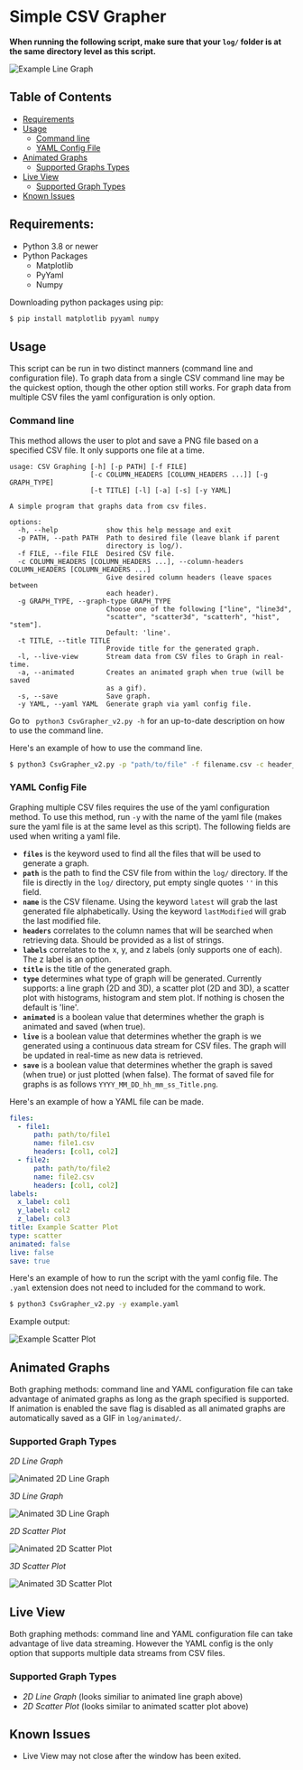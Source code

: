 # Simple CSV Grapher 
**When running the following script, make sure that your ```log/``` folder is at the same directory level as this script.**

![Example Line Graph](./examples/images/line.png)

## Table of Contents
- [Requirements](#requirements)
- [Usage](#usage)
  - [Command line](#command-line)
  - [YAML Config File](#yaml-config-file)
- [Animated Graphs](#animated-graphs)
  - [Supported Graphs Types](#supported-graph-types)
- [Live View](#live-view)
  - [Supported Graph Types](#supported-graph-types-1)
- [Known Issues](#known-issues)

## Requirements:
 - Python 3.8 or newer
 - Python Packages
    - Matplotlib
    - PyYaml
    - Numpy

Downloading python packages using pip:
```bash
$ pip install matplotlib pyyaml numpy
```
## Usage
This script can be run in two distinct manners (command line and configuration file). To graph data from a single CSV command line may be the quickest option, though the other option still works. For graph data from multiple CSV files the yaml configuration is only option. 
### Command line
This method allows the user to plot and save a PNG file based on a specified CSV file. It only supports one file at a time. 
```
usage: CSV Graphing [-h] [-p PATH] [-f FILE]
                    [-c COLUMN_HEADERS [COLUMN_HEADERS ...]] [-g GRAPH_TYPE]
                    [-t TITLE] [-l] [-a] [-s] [-y YAML]

A simple program that graphs data from csv files.

options:
  -h, --help            show this help message and exit
  -p PATH, --path PATH  Path to desired file (leave blank if parent
                        directory is log/).
  -f FILE, --file FILE  Desired CSV file.
  -c COLUMN_HEADERS [COLUMN_HEADERS ...], --column-headers COLUMN_HEADERS [COLUMN_HEADERS ...]
                        Give desired column headers (leave spaces between
                        each header).
  -g GRAPH_TYPE, --graph-type GRAPH_TYPE
                        Choose one of the following ["line", "line3d",
                        "scatter", "scatter3d", "scatterh", "hist", "stem"].
                        Default: 'line'.
  -t TITLE, --title TITLE
                        Provide title for the generated graph.
  -l, --live-view       Stream data from CSV files to Graph in real-time.
  -a, --animated        Creates an animated graph when true (will be saved
                        as a gif).
  -s, --save            Save graph.
  -y YAML, --yaml YAML  Generate graph via yaml config file.
```
Go to ``` python3 CsvGrapher_v2.py -h``` for an up-to-date description on how to use the command line. 

Here's an example of how to use the command line.
```bash
$ python3 CsvGrapher_v2.py -p "path/to/file" -f filename.csv -c header_1 header_2 -g "line" -t "Example Line Graph" -s
```
### YAML Config File
Graphing multiple CSV files requires the use of the yaml configuration method. To use this method, run ```-y``` with the name of the yaml file (makes sure the yaml file is at the same level as this script). The following fields are used when writing a yaml file.
- **```files```** is the keyword used to find all the files that will be used to generate a graph. 
- **```path```** is the path to find the CSV file from within the ```log/``` directory. If the file is directly in the ```log/``` directory, put empty single quotes ```''``` in this field.
- **```name```** is the CSV filename. Using the keyword ```latest``` will grab the last generated file alphabetically. Using the keyword ```lastModified``` will grab the last modified file. 
- **```headers```** correlates to the column names that will be searched when retrieving data. Should be provided as a list of strings. 
- **```labels```** correlates to the x, y, and z labels (only supports one of each). The z label is an option. 
- **```title```** is the title of the generated graph. 
- **```type```** determines what type of graph will be generated. Currently supports: a line graph (2D and 3D), a scatter plot (2D and 3D), a scatter plot with histograms, histogram and stem plot. If nothing is chosen the default is 'line'.
- **```animated```** is a boolean value that determines whether the graph is animated and saved (when true).
- **```live```** is a boolean value that determines whether the graph is we generated using a continuous data stream for CSV files. The graph will be updated in real-time as new data is retrieved.
- **```save```** is a boolean value that determines whether the graph is saved (when true) or just plotted (when false). The format of saved file for graphs is as follows ```YYYY_MM_DD_hh_mm_ss_Title.png```.

Here's an example of how a YAML file can be made.
```yaml
files:
  - file1:
      path: path/to/file1
      name: file1.csv
      headers: [col1, col2]
  - file2:
      path: path/to/file2
      name: file2.csv
      headers: [col1, col2]
labels:
  x_label: col1
  y_label: col2
  z_label: col3
title: Example Scatter Plot
type: scatter
animated: false
live: false
save: true
```

Here's an example of how to run the script with the yaml config file. The ```.yaml``` extension does not need to included for the command to work.
```bash
$ python3 CsvGrapher_v2.py -y example.yaml
```  

Example output:

![Example Scatter Plot](./examples/images/scatter.png)

## Animated Graphs
Both graphing methods: command line and YAML configuration file can take advantage of animated graphs as long as the graph specified is supported. If animation is enabled the save flag is disabled as all animated graphs are automatically saved as a GIF in ```log/animated/```. 

### Supported Graph Types
*2D Line Graph*

![Animated 2D Line Graph](./examples/images/animated_line.gif)

*3D Line Graph*

![Animated 3D Line Graph](./examples/images/animated_line3d.gif)

*2D Scatter Plot*

![Animated 2D Scatter Plot](./examples/images/animated_scatter.gif)

*3D Scatter Plot*

![Animated 3D Scatter Plot](./examples/images/animated_scatter3d.gif)

## Live View
Both graphing methods: command line and YAML configuration file can take advantage of live data streaming. However the YAML config is the only option that supports multiple data streams from CSV files. 

### Supported Graph Types
- *2D Line Graph* (looks similiar to animated line graph above)
- *2D Scatter Plot* (looks similar to animated scatter plot above)

## Known Issues
- Live View may not close after the window has been exited.